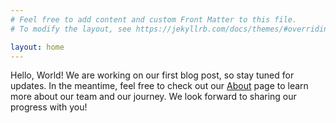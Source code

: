 ```yaml
---
# Feel free to add content and custom Front Matter to this file.
# To modify the layout, see https://jekyllrb.com/docs/themes/#overriding-theme-defaults

layout: home
---
```


Hello, World! We are working on our first blog post, so stay tuned for updates. In the meantime, feel free to check out our [About](/4out5blog/about/index) page to learn more about our team and our journey. We look forward to sharing our progress with you!